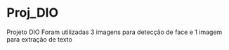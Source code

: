 # Proj_DIO
Projeto DIO
Foram utilizadas 3 imagens para detecção de face e 1 imagem para extração de texto
